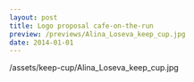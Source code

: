 ```yaml
---
layout: post
title: Logo proposal cafe-on-the-run
preview: /previews/Alina_Loseva_keep_cup.jpg
date: 2014-01-01
---
```

/assets/keep-cup/Alina_Loseva_keep_cup.jpg
